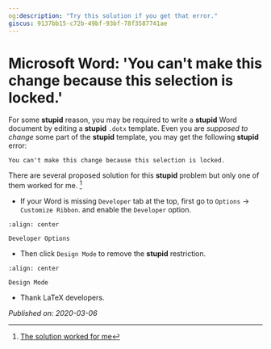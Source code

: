 ```yaml
---
og:description: "Try this solution if you get that error."
giscus: 9137bb15-c72b-49bf-93bf-78f3587741ae
---
```


# Microsoft Word: 'You can't make this change because this selection is locked.'

For some **stupid** reason, you may be required to write a **stupid** Word
document by editing a **stupid** `.dotx` template. Even you are *supposed to
change* some part of the **stupid** template, you may get the following
**stupid** error:

`You can't make this change because this selection is locked.`

There are several proposed solution for this **stupid** problem but only one
of them worked for me. [^1]

- If your Word is missing `Developer` tab at the top, first go to `Options` →
  `Customize Ribbon`. and enable the `Developer` option.

```{figure} assets/msword-1.png
:align: center

Developer Options
```

- Then click `Design Mode` to remove the **stupid** restriction.

```{figure} assets/msword-2.png
:align: center

Design Mode
```

- Thank LaTeX developers.

[^1]: [The solution worked for me](https://answers.microsoft.com/en-us/msoffice/forum/all/microsoft-word-message-you-cant-make-this-change/341971aa-ec61-4984-8af2-105c2032bb56)

*Published on: 2020-03-06*
